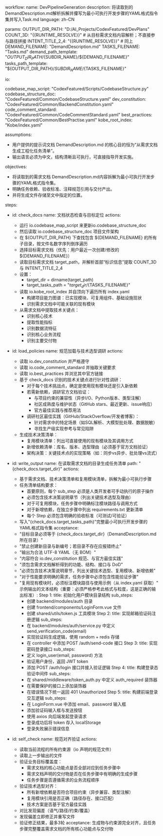 workflow:
  name: DevPipelineGeneration
  description: 将读取到的DemandDescription.md解析拆解并攥写为最小可执行开发步骤的YAML格式指令集并写入Task.md
  language: zh-CN

params:
  OUTPUT_DIR_PATH: "D:/AI_Projects/CodexFeatured/DevPlans"
  COUNT_3D: "{{RUNTIME_RESOLVE}}"           # 从目标需求文档内容解析；不直接参与路径拼接
  INTENT_TITLE_2_4: "{{RUNTIME_RESOLVE}}"   # 同上
  DEMAND_FILENAME: "DemandDescription.md"
  TASKS_FILENAME: "Tasks.md"
  demand_path_template: "${OUTPUT_DIR_PATH}/${SUBDIR_NAME}/${DEMAND_FILENAME}"
  tasks_path_template: "${OUTPUT_DIR_PATH}/${SUBDIR_NAME}/${TASKS_FILENAME}"


io:
  
  codebase_map_script: "CodexFeatured/Scripts/CodebaseStructure.py"
  codebase_structure_doc: "CodexFeatured/Common/CodebaseStructure.yaml"
  dev_constitution: "CodexFeatured/Common/BackendConstitution.yaml"
  code_comment_standard: "CodexFeatured/Common/CodeCommentStandard.yaml"
  best_practices: "CodexFeatured/Common/BestPractise.yaml"
  kobe_root_index: "Kobe/index.yaml" 


assumptions:
  - 用户提供的提示词文档 DemandDescription.md 的核心目的恒为“从需求文档生成工程化任务清单”。
  - 输出语言必须为中文，结构清晰且可执行，可直接指导开发实施。

objectives:
  - 将读取到的需求文档 DemandDescription.md内容拆解为最小可执行开发步骤的YAML格式指令集。
  - 明确任务依赖、验收标准、注释规范引用与交付产出。
  - 并将生成文件存储至文中指定的位置。



steps:

  - id: check_docs
    name: 文档状态检查与目标定位
    actions:
      - 运行 io.codebase_map_script 来更新io.codebase_structure_doc
      - 然后读取 io.codebase_structure_doc 项目文件架构
      - 在 ${OUTPUT_DIR_PATH} 下查找包含 ${DEMAND_FILENAME} 的所有子目录，按文件名数字序列倒序遍历
      - 选择目标需求文档（优先：用户最近一次创建/修改的 ${DEMAND_FILENAME}）
      - 读取目标需求文档 target_path，并解析首部“标识信息”提取 COUNT_3D 与 INTENT_TITLE_2_4
      - 设置：
        * target_dir = dirname(target_path)
        * target_tasks_path = "${target_dir}/${TASKS_FILENAME}"
      - 读取 io.kobe_root_index 并自顶向下遍历所有 index.yaml
        - 构建项目能力图谱：已实现模块、可复用组件、基础设施现状
        - 识别需求文档中可能关联的现有模块
      - 从需求文档中提取技术关键点：
        - 识别核心技术
        - 提取性能指标
        - 识别数据流特征
        - 识别核心业务流程
        - 识别主要交付物

  - id: load_policies
    name: 规范加载与技术选型调研
    actions:
      - 读取 io.dev_constitution 并严格遵守
      - 读取 io.code_comment_standard 并抽取关键要求
      - 读取 io.best_practices 并浏览其中官方链接
      - 基于 check_docs 识别的技术关键点进行针对性调研：
        - 对于每个技术挑战点，确定是使用现有模块还是引入新依赖
        - 若需新依赖，调研官方文档验证：
          * 与项目约束的兼容性（异步I/O、Python版本、类型注解）
          * 社区成熟度与维护状态（GitHub stars、最近更新、issue响应）
          * 官方最佳实践与推荐用法
        - 调研社区最佳实践（GitHub/StackOverflow/开发者博客）：
          * 针对需求中的特定场景（如SQL解析、大模型批处理、数据脱敏）
          * 寻找生产级实现参考与常见陷阱
      - 生成技术决策清单：
        - 复用模块清单：列出可直接使用的现有模块及其调用方式
        - 新增依赖清单：库名、版本、选型理由（必须基于官方文档验证）
        - 架构决策：关键技术点的实现策略（如：同步vs异步、批处理vs流式）


  - id: write_output
    name: 在读取需求文档的目录生成任务清单
    path: "{check_docs.target_dir}"
    actions:
      - 基于需求文档、技术决策清单和复用模块清单，拆解为最小可执行步骤
      - 任务清单结构要求：
        - 首要原则，每个 sub_step 必须是人类开发者可手动执行的原子操作
        - 必须包含技术决策说明章节（列出关键技术选型及理由）
        - 对于可复用模块，任务步骤中明确标注模块路径与调用方式
        - 对于新增依赖，在独立步骤中列出 requirements.txt 更新清单
        - 每个 Step 必须包含明确的验收标准（可测试/可验证）
      - 写入"{check_docs.target_tasks_path}"完整最小可执行开发步骤的YAML格式指令集
    acceptance:
      - "目标目录必须等于 {check_docs.target_dir}（DemandDescription.md 所在目录）"
      - "禁止创建新目录与新编号；若目录不存在应报错终止"
      - "输出为合法 UTF-8 YAML（无 BOM）"
      - "内容符合 io.dev_constitution 规范、与官方最佳实践"
      - "须包含需求文档解析得到的功能、结构、接口与 DoD"
      - "必须包含技术决策说明章节，列出关键技术选型、复用模块、新增依赖"
      - "对于性能要求明确的需求，任务步骤中必须包含性能验证步骤"
      - "复用现有模块时，必须标注模块路径与使用示例（从 index.yaml 获取）"
    示例输出的文本结构（重要：必须严格参考此格式与粒度，这是正确的输出标准）:
      Step 1:
        title: 初始化用户模块目录结构
        sub_steps:
          - 创建 backend/modules/auth 目录
          - 创建 frontend/components/LoginForm.vue 文件
          - 创建 shared/utils/token.js 工具模块
      Step 2:
        title: 实现邮箱验证码注册逻辑
        sub_steps:
          - 在 backend/modules/auth/service.py 中定义 send_verification_code(email)
          - 实现验证码生成逻辑，使用 random + redis 存储
          - 在 controller 中添加 POST /auth/send-code 接口
      Step 3:
        title: 实现密码登录接口
        sub_steps:
          - 定义 login_user(email, password) 方法
          - 验证用户身份，返回 JWT token
          - 添加 POST /auth/login 接口并接入验证逻辑
      Step 4:
        title: 构建登录态验证中间件
        sub_steps:
          - 在 shared/middleware/token_auth.py 中定义 auth_required 装饰器
          - 在需要保护的接口上添加装饰器
          - 在错误情况下统一返回 401 Unauthorized
      Step 5:
        title: 构建前端登录交互逻辑
        sub_steps:
          - 在 LoginForm.vue 中添加 email、password 输入框
          - 添加验证码输入框与发送按钮
          - 使用 axios 向后端发起登录请求
          - 登录成功后将 token 存入 localStorage
          - 登录失败展示错误信息

  - id: self_check
    name: 规范对齐验证
    actions:
      - 读取当前流程的所有约束源（io 声明的规范文件）
      - 读取上一步输出的文件
      - 验证业务目标覆盖度：
        - 需求文档的核心功能点是否全部对应到任务步骤中
        - 需求文档声明的交付物是否在任务步骤中有明确的生成步骤
        - 任务步骤是否遵循需求的业务流程顺序
      - 验证技术选型对齐：
        - 所有新增依赖是否符合项目约束（异步兼容、类型注解）
        - 复用模块引用是否正确（路径存在、接口匹配）
        - 技术方案是否基于官方最佳实践
      - 对比发现偏差（语气/路径/约束/覆盖）
      - 发现偏差立即修正并重写文件
      - 验证修正结果，最多3轮
    acceptance: 生成物与约束源完全对齐，且任务步骤完整覆盖需求文档的所有核心功能点与交付物
 
